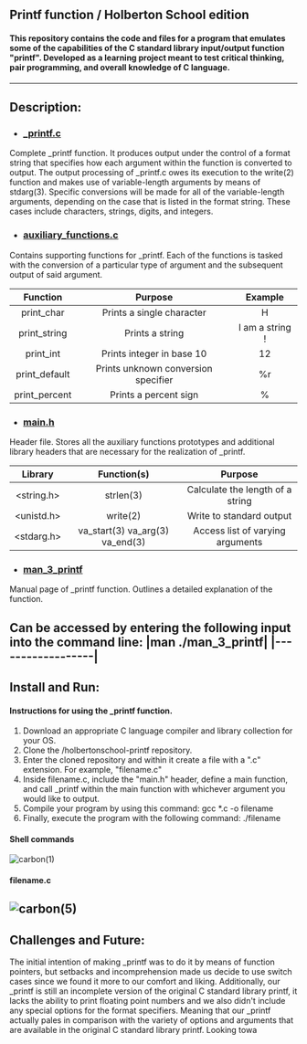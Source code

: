 ## Printf function / Holberton School edition
#### This repository contains the code and files for a program that emulates some of the capabilities of the C standard library input/output function "printf". Developed as a learning project meant to test critical thinking, pair programming, and overall knowledge of C language.
-------------------------------------------------------------------------------------------------------------
## Description:

* ### [_printf.c](_printf.c)
Complete _printf function. It produces output under the control of a format string that specifies how each argument within the function is converted to output. The output processing of _printf.c owes its execution to the write(2) function and makes use of variable-length arguments by means of stdarg(3). Specific conversions will be made for all of the variable-length arguments, depending on the case that is listed in the format string. These cases include characters, strings, digits, and integers.

* ### [auxiliary_functions.c](auxiliary_functions.c)
Contains supporting functions for _printf. Each of the functions is tasked with the conversion of a particular type of argument and the subsequent output of said argument.

|Function| Purpose |Example|
|:--------:|:---------:|:-------:|
|print_char|Prints a single character|H|
|print_string|Prints a string|I am a string !|
|print_int|Prints integer in base 10|12
|print_default|Prints unknown conversion specifier|%r|
|print_percent|Prints a percent sign|%|

* ### [main.h](main.h)
Header file. Stores all the auxiliary functions prototypes and additional library headers that are necessary for the realization of _printf.

|Library| Function(s) | Purpose|
|:-------:|:-------------:|:--------:|
|<string.h>| strlen(3) | Calculate the length of a string|
|<unistd.h>| write(2) | Write to standard output|
|<stdarg.h>| va_start(3) va_arg(3) va_end(3) | Access list of varying arguments|

* ### [man_3_printf](man_3_printf)
Manual page of _printf function. Outlines a detailed explanation of the function.

Can be accessed by entering the following input into the command line:
|man ./man_3_printf|
|------------------|
----------------------------------------------------------------------------------------------------------------
## Install and Run:
#### Instructions for using the _printf function.

1. Download an appropriate C language compiler and library collection for your OS.
2. Clone the /holbertonschool-printf repository.
3. Enter the cloned repository and within it create a file with a ".c" extension. For example, "filename.c"
4. Inside filename.c, include the "main.h" header, define a main function, and call _printf within the main function with whichever argument you would like to output.
5. Compile your program by using this command: gcc *.c -o filename
6. Finally, execute the program with the following command: ./filename

#### Shell commands
![carbon(1)](https://user-images.githubusercontent.com/113718820/201495883-8ef097f7-f214-4ebe-95d6-f008c53da253.png)
#### filename.c
![carbon(5)](https://user-images.githubusercontent.com/113718820/201500410-5c5624e3-1428-4755-8c1c-7cc0d340dbd9.png)
-----------------------------------------------------------------------------------------------------------------
## Challenges and Future:
The initial intention of making _printf was to do it by means of function pointers, but setbacks and incomprehension made us decide to use switch cases since we found it more to our comfort and liking. Additionally, our _printf is still an incomplete version of the original C standard library printf, it lacks the ability to print floating point numbers and we also didn't include any special options for the format specifiers. Meaning that our _printf actually pales in comparison with the variety of options and arguments that are available in the original C standard library printf. Looking towa 
